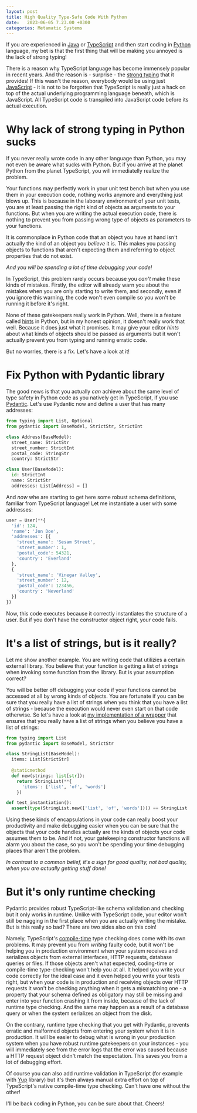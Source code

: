 ```yaml
---
layout: post
title: High Quality Type-Safe Code With Python
date:   2023-06-05 7.23.00 +0300
categories: Metamatic Systems
---
```


If you are experienced in [Java](https://en.wikipedia.org/wiki/Java_%28programming_language%29) or 
[TypeScript](https://en.wikipedia.org/wiki/TypeScript) and then start coding
in [Python](https://en.wikipedia.org/wiki/Python_%28programming_language_%28) language, my bet is that the first thing that will be making
you annoyed is the lack of strong typing!

There is a reason why TypeScript language has become immensely popular
in recent years. And the reason is - surprise - the [strong typing](https://en.wikipedia.org/wiki/Strong_and_weak_typing) that it 
provides! If this wasn't the reason, everybody would be using just [JavaScript](https://en.wikipedia.org/wiki/JavaScript) -
it is not to be forgotten that TypeScript is really just a hack
on top of the actual underlying programming language beneath, which is JavaScript.
All TypeScript code is transpiled into JavaScript code before its actual execution.

# Why lack of strong typing in Python sucks

If you never really wrote code in any other language than Python,
you may not even be aware what sucks with Python. But if you arrive at the planet
Python from the planet TypeScript, you will immediatelly realize the problem.

Your functions may perfectly work in your unit test bench but when you
use them in your execution code, nothing works anymore and everything just
blows up. This is because in the laborary environment of your unit tests,
you are at least passing the right kind of objects as arguments to 
your functions. But when you are writing the actual execution code, 
there is nothing to prevent you from passing wrong type of objects as
parameters to your functions. 

It is commonplace in Python code that an object you have at hand isn't actually 
the kind of an object you *believe* it is. This makes you passing objects 
to functions that aren't expecting them and referring to object properties that do not exist. 

*And you will be spending a lot of time debugging your code!*

In TypeScript, this problem rarely occurs because you *can't* make these kinds of mistakes. Firstly, the editor
will already warn you about the mistakes when you are only starting to write
them, and secondly, even if you ignore this warning, the code won't even 
compile so you won't be running it before it's right. 

None of these gatekeepers really work in Python. Well, there is a feature
called [hints](https://docs.python.org/3/library/typing.html) in Python, 
but in my honest opinion, it doesn't really work that well. Because
it does just what it promises. It may give your editor *hints* about
what kinds of objects should be passed as arguments but it won't actually prevent
you from typing and running erratic code.  

But no worries, there is a fix. Let's have a look at it!

# Fix Python with Pydantic library

The good news is that you actually *can* achieve about the same level
of type safety in Python code as you natively get in TypeScript, if you use
[Pydantic](https://pydantic.dev/). Let's use Pydantic now and define 
a user that has many addresses:

```python
from typing import List, Optional
from pydantic import BaseModel, StrictStr, StrictInt

class Address(BaseModel):
  street_name: StrictStr
  street_number: StrictInt
  postal_code: StringStr
  country: StrictStr

class User(BaseModel):
  id: StrictInt
  name: StrictStr
  addresses: List[Address] = []
```

And *now* whe are starting to get here some robust schema definitions,
familiar from TypeScript language! Let me instantiate a user with 
some addresses:

```python
user = User(**{
  'id': 124,
  'name': 'Jon Doe',
  'addresses': [{
    'street_name': 'Sesam Street',
    'street_number': 1,
    'postal_code': 54321,
    'country': 'Everland'
  },
  {
    'street_name': 'Vinegar Valley',
    'street_number': 12,
    'postal_code': 123456,
    'country': 'Neverland'
  }]
})
```

Now, this code executes because it correctly instantiates the structure
of a user. But if you don't have the constructor object right, your
code fails.

# It's a list of strings, but is it really?

Let me show another example. You are writing code that utilizies a certain
external library. You believe that your function is getting a list of strings
when invoking some function from the library. But is your assumption correct?

You will be better off debugging your code if your functions cannot be accessed
at all by wrong kinds of objects.  You are fortunate if you can be sure
that you really have a list of strings when you think that you have a list of strings - 
because the execution would never even start on that code otherwise. So let's have a look at [my
implementation of a wrapper](https://github.com/develprr/gensim-utility/blob/main/src/stringlist.py) 
that ensures that you really have a list of strings when you believe you have a list of strings:

```python
from typing import List
from pydantic import BaseModel, StrictStr

class StringList(BaseModel):
  items: List[StrictStr]
  
  @staticmethod
  def new(strings: list[str]):
    return StringList(**{
      'items': ['list', 'of', 'words']
    })

def test_instantiation():
  assert(type(StringList.new(['list', 'of', 'words']))) == StringList
```

Using these kinds of encapsulations in your code can really boost your 
productivity and make debugging easier when you can be sure that the 
objects that your code handles actually are the kinds of objects your 
code assumes them to be. And if not, your gatekeeping constructor functions
will alarm you about the case, so you won't be spending your time debugging
places thar aren't the problem.

*In contrast to a common belief, it's a sign for good quality,
not bad quality, when you are actually getting stuff done!*

# But it's only runtime checking

Pydantic provides robust TypeScript-like schema validation and checking
but it only works in runtime. Unlike with TypeScript code, your editor won't still be nagging in 
the first place when you are actually writing the mistake. But is this really so 
bad? There are two sides also on this coin!

Namely, TypeScript's [compile-time](https://en.wikipedia.org/wiki/Compile_time) 
type checking does come with its own problems. It may prevent you
from *writing* faulty code, but it won't be helping you in production environment
when your system receives and serializes objects from external interfaces,
HTTP requests, database queries or files. If those objects aren't
what expected, coding-time or compile-time type-checking won't help you
at all. It helped you write your code correctly for the ideal case and
it even helped you write your tests right, but when your code is in 
production and receiving objects over HTTP requests it won't be checking 
anything when it gets a mismatching one - a property that your schema 
defined as obligatory may still be missing and enter into your function
crashing it from inside, because of the lack of runtime type checking. And 
the same may happen as a result of a database query or when the system serializes
an object from the disk. 

On the contrary, runtime type checking that you get with Pydantic, 
prevents erratic and malformed objects from entering your system when it is in production. 
It will be easier to debug what is wrong in your production system when you have robust
runtime gatekeepers on your instances - you will immediately see from 
the error logs that the error was caused because a HTTP request object
didn't match the expectation. This saves you from a lot of debugging effort.

Of course you can also add runtime validation in TypeScript (for example
with [Yup](https://www.npmjs.com/package/yup) library) but it's then 
always manual extra effort on top of TypeScript's native compile-time type
checking. Can't have one without the other!


I'll be back coding in Python, you can be sure about that. Cheers!
